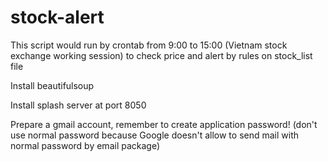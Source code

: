 # stock-alert

This script would run by crontab from 9:00 to 15:00 (Vietnam stock exchange working session) to check price and alert by rules on stock_list file

Install beautifulsoup

Install splash server at port 8050

Prepare a gmail account, remember to create application password! (don't use normal password because Google doesn't allow to send mail with normal password by email package)
